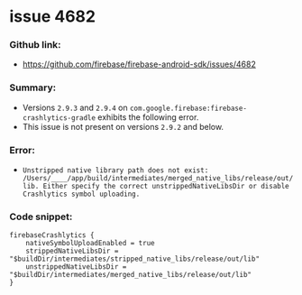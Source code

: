 # issue 4682
### Github link:
- https://github.com/firebase/firebase-android-sdk/issues/4682

### Summary:
- Versions `2.9.3` and `2.9.4` on `com.google.firebase:firebase-crashlytics-gradle` exhibits the following error.
- This issue is not present on versions `2.9.2` and below.

### Error:
- `Unstripped native library path does not exist: /Users/____/app/build/intermediates/merged_native_libs/release/out/lib. Either specify the correct unstrippedNativeLibsDir or disable Crashlytics symbol uploading.`

### Code snippet:
```
firebaseCrashlytics {
    nativeSymbolUploadEnabled = true
    strippedNativeLibsDir = "$buildDir/intermediates/stripped_native_libs/release/out/lib"
    unstrippedNativeLibsDir = "$buildDir/intermediates/merged_native_libs/release/out/lib"
}
```

